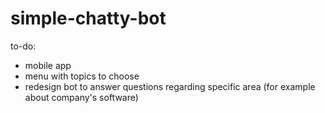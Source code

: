 # simple-chatty-bot
to-do:

- mobile app
- menu with topics to choose
- redesign bot to answer questions regarding specific area (for example about company's software)

